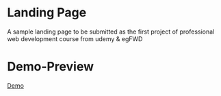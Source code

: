 <!-- Add banner here -->

# Landing Page

<!-- Add buttons here -->

<!-- Describe your project in brief -->
A sample landing page to be submitted as the first project of professional web development course from udemy & egFWD


# Demo-Preview

<!-- Add a demo for your project -->

<!-- After you have written about your project, it is a good idea to have a demo/preview(**video/gif/screenshots** are good options) of your project so that people can know what to expect in your project. You could also add the demo in the previous section with the product description.
Here is a random GIF as a placeholder.
 -->
[Demo](https://media0.giphy.com/media/0KSrf4fLE70IiUNvGZ/giphy.gif)

